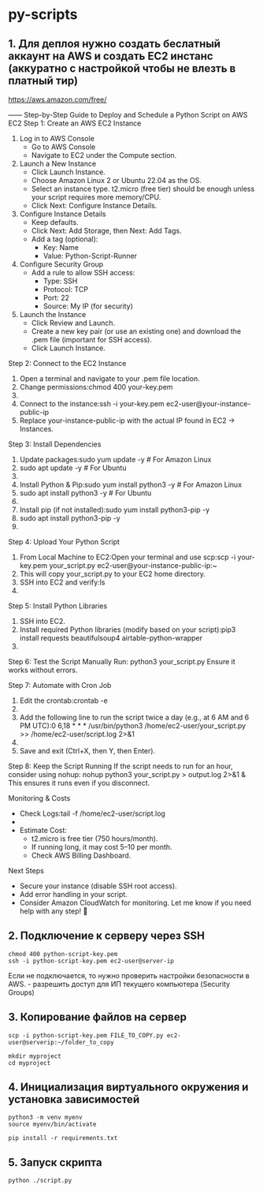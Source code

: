 # py-scripts

## 1. Для деплоя нужно создать беслатный аккаунт на AWS и создать EC2 инстанс (аккуратно с настройкой чтобы не влезть в платный тир)
https://aws.amazon.com/free/

——
Step-by-Step Guide to Deploy and Schedule a Python Script on AWS EC2
Step 1: Create an AWS EC2 Instance
1. Log in to AWS Console
    * Go to AWS Console
    * Navigate to EC2 under the Compute section.
2. Launch a New Instance
    * Click Launch Instance.
    * Choose Amazon Linux 2 or Ubuntu 22.04 as the OS.
    * Select an instance type. t2.micro (free tier) should be enough unless your script requires more memory/CPU.
    * Click Next: Configure Instance Details.
3. Configure Instance Details
    * Keep defaults.
    * Click Next: Add Storage, then Next: Add Tags.
    * Add a tag (optional):
        * Key: Name
        * Value: Python-Script-Runner
4. Configure Security Group
    * Add a rule to allow SSH access:
        * Type: SSH
        * Protocol: TCP
        * Port: 22
        * Source: My IP (for security)
5. Launch the Instance
    * Click Review and Launch.
    * Create a new key pair (or use an existing one) and download the .pem file (important for SSH access).
    * Click Launch Instance.

Step 2: Connect to the EC2 Instance
1. Open a terminal and navigate to your .pem file location.
2. Change permissions:chmod 400 your-key.pem
3. 
4. Connect to the instance:ssh -i your-key.pem ec2-user@your-instance-public-ip
5. Replace your-instance-public-ip with the actual IP found in EC2 → Instances.

Step 3: Install Dependencies
1. Update packages:sudo yum update -y   # For Amazon Linux
2. sudo apt update -y   # For Ubuntu
3. 
4. Install Python & Pip:sudo yum install python3 -y  # For Amazon Linux
5. sudo apt install python3 -y  # For Ubuntu
6. 
7. Install pip (if not installed):sudo yum install python3-pip -y
8. sudo apt install python3-pip -y
9. 

Step 4: Upload Your Python Script
1. From Local Machine to EC2:Open your terminal and use scp:scp -i your-key.pem your_script.py ec2-user@your-instance-public-ip:~
2. This will copy your_script.py to your EC2 home directory.
3. SSH into EC2 and verify:ls
4. 

Step 5: Install Python Libraries
1. SSH into EC2.
2. Install required Python libraries (modify based on your script):pip3 install requests beautifulsoup4 airtable-python-wrapper
3. 

Step 6: Test the Script Manually
Run:
python3 your_script.py
Ensure it works without errors.

Step 7: Automate with Cron Job
1. Edit the crontab:crontab -e
2. 
3. Add the following line to run the script twice a day (e.g., at 6 AM and 6 PM UTC):0 6,18 * * * /usr/bin/python3 /home/ec2-user/your_script.py >> /home/ec2-user/script.log 2>&1
4. 
5. Save and exit (Ctrl+X, then Y, then Enter).

Step 8: Keep the Script Running
If the script needs to run for an hour, consider using nohup:
nohup python3 your_script.py > output.log 2>&1 &
This ensures it runs even if you disconnect.

Monitoring & Costs
* Check Logs:tail -f /home/ec2-user/script.log
* 
* Estimate Cost:
    * t2.micro is free tier (750 hours/month).
    * If running long, it may cost $5–$10 per month.
    * Check AWS Billing Dashboard.

Next Steps
* Secure your instance (disable SSH root access).
* Add error handling in your script.
* Consider Amazon CloudWatch for monitoring.
Let me know if you need help with any step! 🚀


## 2. Подключение к серверу через SSH

```
chmod 400 python-script-key.pem
ssh -i python-script-key.pem ec2-user@server-ip
```

Если не подключается, то нужно проверить настройки безопасности в AWS. - разрешить доступ для ИП текущего компьютера (Security Groups)


## 3. Копирование файлов на сервер

```
scp -i python-script-key.pem FILE_TO_COPY.py ec2-user@serverip:~/folder_to_copy

mkdir myproject
cd myproject
```

## 4. Инициализация виртуального окружения и установка зависимостей

```
python3 -m venv myenv
source myenv/bin/activate

pip install -r requirements.txt
```


## 5. Запуск скрипта

```
python ./script.py
```
